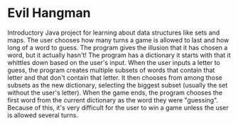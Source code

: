 # Evil Hangman

Introductory Java project for learning about data structures like sets and maps. The user chooses how many turns a game is allowed to last and how long of a word to guess. The program gives the illusion that it has chosen a word, but it actually hasn't! The program has a dictionary it starts with that it whittles down based on the user's input. When the user inputs a letter to guess, the program creates multiple subsets of words that contain that letter and that don't contain that letter. It then chooses from among those subsets as the new dictionary, selecting the biggest subset (usually the set without the user's letter). When the game ends, the program chooses the first word from the current dictionary as the word they were "guessing". Because of this, it's very difficult for the user to win a game unless the user is allowed several turns.
